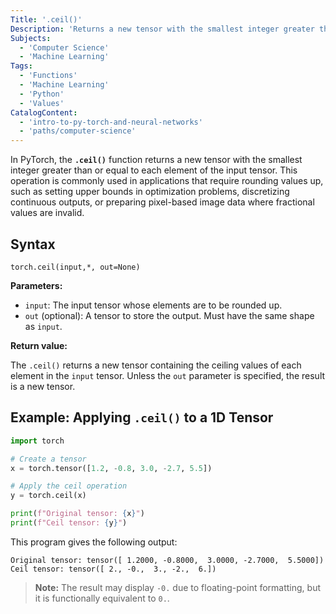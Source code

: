 ```yaml
---
Title: '.ceil()'
Description: 'Returns a new tensor with the smallest integer greater than or equal to each element of the input tensor.'
Subjects:
  - 'Computer Science'
  - 'Machine Learning'
Tags:
  - 'Functions'
  - 'Machine Learning'
  - 'Python'
  - 'Values'
CatalogContent:
  - 'intro-to-py-torch-and-neural-networks'
  - 'paths/computer-science'
---
```


In PyTorch, the **`.ceil()`** function returns a new tensor with the smallest integer greater than or equal to each element of the input tensor. This operation is commonly used in applications that require rounding values up, such as setting upper bounds in optimization problems, discretizing continuous outputs, or preparing pixel-based image data where fractional values are invalid.

## Syntax

```pseudo
torch.ceil(input,*, out=None)
```

**Parameters:**

- `input`: The input tensor whose elements are to be rounded up.
- `out` (optional): A tensor to store the output. Must have the same shape as `input`.

**Return value:**

The `.ceil()` returns a new tensor containing the ceiling values of each element in the `input` tensor. Unless the `out` parameter is specified, the result is a new tensor.

## Example: Applying `.ceil()` to a 1D Tensor

```py
import torch

# Create a tensor
x = torch.tensor([1.2, -0.8, 3.0, -2.7, 5.5])

# Apply the ceil operation
y = torch.ceil(x)

print(f"Original tensor: {x}")
print(f"Ceil tensor: {y}")
```

This program gives the following output:

```shell
Original tensor: tensor([ 1.2000, -0.8000,  3.0000, -2.7000,  5.5000])
Ceil tensor: tensor([ 2., -0.,  3., -2.,  6.])
```

> **Note:** The result may display `-0.` due to floating-point formatting, but it is functionally equivalent to `0.`.
